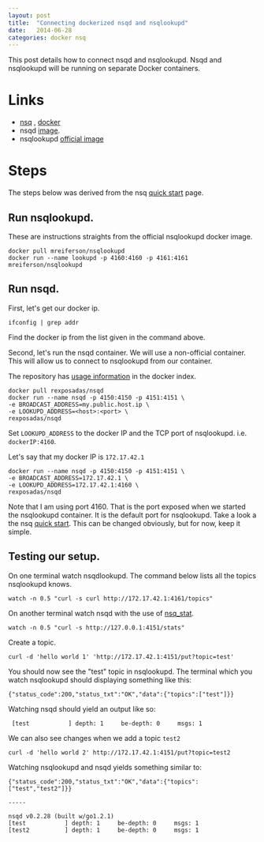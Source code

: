 ```yaml
---
layout: post                                                                                                                  
title:  "Connecting dockerized nsqd and nsqlookupd"
date:   2014-06-28
categories: docker nsq
---
```


This post details how to connect nsqd and nsqlookupd.  Nsqd and nsqlookupd will be running on separate
Docker containers.

# Links

* [nsq](http://nsq.io/) , [docker](http://www.docker.com/)
* nsqd [image](https://registry.hub.docker.com/u/rexposadas/nsqd/). 
* nsqlookupd [official image](https://registry.hub.docker.com/u/mreiferson/nsqlookupd/)


# Steps

The steps below was derived from the nsq [quick start](http://nsq.io/overview/quick_start.html) page.


## Run nsqlookupd.  

These are instructions straights from the official nsqlookupd docker image. 

	docker pull mreiferson/nsqlookupd	
	docker run --name lookupd -p 4160:4160 -p 4161:4161 mreiferson/nsqlookupd

## Run nsqd. 

First, let's get our docker ip. 

	ifconfig | grep addr

Find the docker ip from the list given in the command above. 

Second, let's run the nsqd container.  We will use a non-official container. This will allow us to connect to nsqlookupd from our container. 

The repository has [usage information](https://registry.hub.docker.com/u/rexposadas/nsqd/) in the docker index. 

	docker pull rexposadas/nsqd
	docker run --name nsqd -p 4150:4150 -p 4151:4151 \ 
	-e BROADCAST_ADDRESS=my.public.host.ip \
	-e LOOKUPD_ADDRESS=<host>:<port> \
	rexposadas/nsqd

Set `LOOKUPD_ADDRESS` to the docker IP and the TCP port of nsqlookupd. i.e. `dockerIP:4160`.

Let's say that my docker IP is `172.17.42.1` 

	docker run --name nsqd -p 4150:4150 -p 4151:4151 \
	-e BROADCAST_ADDRESS=172.17.42.1 \
	-e LOOKUPD_ADDRESS=172.17.42.1:4160 \ 
	rexposadas/nsqd

Note that I am using port 4160. That is the port exposed when we started the nsqlookupd container.  It is the default port for nsqlookupd. Take a look a the nsq [quick start](http://nsq.io/overview/quick_start.html). This can be changed obviously, but for now, keep it simple.


## Testing our setup. 

On one terminal watch nsqdlookupd. The command below lists all the topics nsqlookupd knows.

	watch -n 0.5 "curl -s curl http://172.17.42.1:4161/topics"

On another terminal watch nsqd with the use of [nsq_stat](http://nsq.io/components/utilities.html).

	watch -n 0.5 "curl -s http://127.0.0.1:4151/stats"

Create a topic.
	
    curl -d 'hello world 1' 'http://172.17.42.1:4151/put?topic=test'
 

You should now see the "test" topic in nsqlookupd. The terminal which you watch nsqlookupd should displaying something like this: 

	{"status_code":200,"status_txt":"OK","data":{"topics":["test"]}}

Watching nsqd should yield an output like so: 

	 [test           ] depth: 1     be-depth: 0     msgs: 1     

We can also see changes when we add a topic `test2`

	curl -d 'hello world 2' http://172.17.42.1:4151/put?topic=test2


Watching nsqlookupd and nsqd yields something similar to: 

	{"status_code":200,"status_txt":"OK","data":{"topics":["test","test2"]}}

	-----

	nsqd v0.2.28 (built w/go1.2.1)
	[test           ] depth: 1     be-depth: 0     msgs: 1       
	[test2          ] depth: 1     be-depth: 0     msgs: 1       
